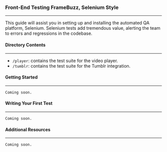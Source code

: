 ### Front-End Testing FrameBuzz, Selenium Style

* * *

This guide will assist you in setting up and installing the automated QA platform, Selenium. Selenium tests add tremendous value, alerting the team to errors and regressions in the codebase.

#### Directory Contents

* * *

-   `/player`: contains the test suite for the video player.
-   `/tumblr`: contains the test suite for the Tumblr integration.

#### Getting Started

* * *

`Coming soon.`

#### Writing Your First Test

* * *

`Coming soon.`

#### Additional Resources

* * *

`Coming soon.`
